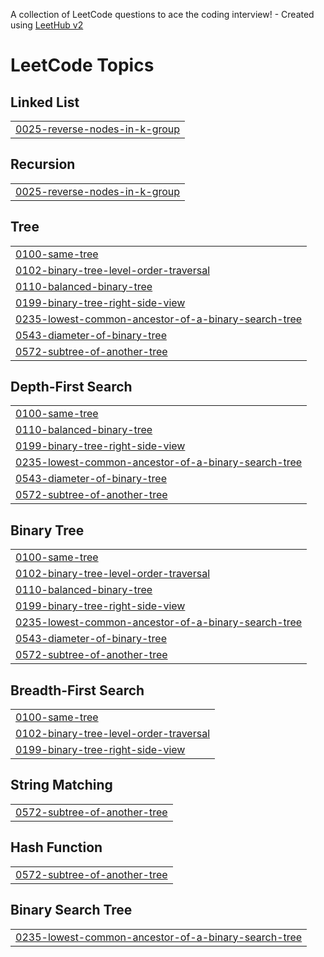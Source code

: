 A collection of LeetCode questions to ace the coding interview! - Created using [LeetHub v2](https://github.com/arunbhardwaj/LeetHub-2.0)
<!---LeetCode Topics Start-->
# LeetCode Topics
## Linked List
|  |
| ------- |
| [0025-reverse-nodes-in-k-group](https://github.com/StarPlatinum011/leetcode-practice/tree/master/0025-reverse-nodes-in-k-group) |
## Recursion
|  |
| ------- |
| [0025-reverse-nodes-in-k-group](https://github.com/StarPlatinum011/leetcode-practice/tree/master/0025-reverse-nodes-in-k-group) |
## Tree
|  |
| ------- |
| [0100-same-tree](https://github.com/StarPlatinum011/leetcode-practice/tree/master/0100-same-tree) |
| [0102-binary-tree-level-order-traversal](https://github.com/StarPlatinum011/leetcode-practice/tree/master/0102-binary-tree-level-order-traversal) |
| [0110-balanced-binary-tree](https://github.com/StarPlatinum011/leetcode-practice/tree/master/0110-balanced-binary-tree) |
| [0199-binary-tree-right-side-view](https://github.com/StarPlatinum011/leetcode-practice/tree/master/0199-binary-tree-right-side-view) |
| [0235-lowest-common-ancestor-of-a-binary-search-tree](https://github.com/StarPlatinum011/leetcode-practice/tree/master/0235-lowest-common-ancestor-of-a-binary-search-tree) |
| [0543-diameter-of-binary-tree](https://github.com/StarPlatinum011/leetcode-practice/tree/master/0543-diameter-of-binary-tree) |
| [0572-subtree-of-another-tree](https://github.com/StarPlatinum011/leetcode-practice/tree/master/0572-subtree-of-another-tree) |
## Depth-First Search
|  |
| ------- |
| [0100-same-tree](https://github.com/StarPlatinum011/leetcode-practice/tree/master/0100-same-tree) |
| [0110-balanced-binary-tree](https://github.com/StarPlatinum011/leetcode-practice/tree/master/0110-balanced-binary-tree) |
| [0199-binary-tree-right-side-view](https://github.com/StarPlatinum011/leetcode-practice/tree/master/0199-binary-tree-right-side-view) |
| [0235-lowest-common-ancestor-of-a-binary-search-tree](https://github.com/StarPlatinum011/leetcode-practice/tree/master/0235-lowest-common-ancestor-of-a-binary-search-tree) |
| [0543-diameter-of-binary-tree](https://github.com/StarPlatinum011/leetcode-practice/tree/master/0543-diameter-of-binary-tree) |
| [0572-subtree-of-another-tree](https://github.com/StarPlatinum011/leetcode-practice/tree/master/0572-subtree-of-another-tree) |
## Binary Tree
|  |
| ------- |
| [0100-same-tree](https://github.com/StarPlatinum011/leetcode-practice/tree/master/0100-same-tree) |
| [0102-binary-tree-level-order-traversal](https://github.com/StarPlatinum011/leetcode-practice/tree/master/0102-binary-tree-level-order-traversal) |
| [0110-balanced-binary-tree](https://github.com/StarPlatinum011/leetcode-practice/tree/master/0110-balanced-binary-tree) |
| [0199-binary-tree-right-side-view](https://github.com/StarPlatinum011/leetcode-practice/tree/master/0199-binary-tree-right-side-view) |
| [0235-lowest-common-ancestor-of-a-binary-search-tree](https://github.com/StarPlatinum011/leetcode-practice/tree/master/0235-lowest-common-ancestor-of-a-binary-search-tree) |
| [0543-diameter-of-binary-tree](https://github.com/StarPlatinum011/leetcode-practice/tree/master/0543-diameter-of-binary-tree) |
| [0572-subtree-of-another-tree](https://github.com/StarPlatinum011/leetcode-practice/tree/master/0572-subtree-of-another-tree) |
## Breadth-First Search
|  |
| ------- |
| [0100-same-tree](https://github.com/StarPlatinum011/leetcode-practice/tree/master/0100-same-tree) |
| [0102-binary-tree-level-order-traversal](https://github.com/StarPlatinum011/leetcode-practice/tree/master/0102-binary-tree-level-order-traversal) |
| [0199-binary-tree-right-side-view](https://github.com/StarPlatinum011/leetcode-practice/tree/master/0199-binary-tree-right-side-view) |
## String Matching
|  |
| ------- |
| [0572-subtree-of-another-tree](https://github.com/StarPlatinum011/leetcode-practice/tree/master/0572-subtree-of-another-tree) |
## Hash Function
|  |
| ------- |
| [0572-subtree-of-another-tree](https://github.com/StarPlatinum011/leetcode-practice/tree/master/0572-subtree-of-another-tree) |
## Binary Search Tree
|  |
| ------- |
| [0235-lowest-common-ancestor-of-a-binary-search-tree](https://github.com/StarPlatinum011/leetcode-practice/tree/master/0235-lowest-common-ancestor-of-a-binary-search-tree) |
<!---LeetCode Topics End-->